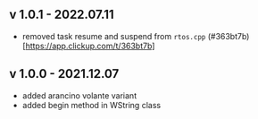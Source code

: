 
## v 1.0.1 - 2022.07.11
* removed task resume and suspend from `rtos.cpp` (#363bt7b)[https://app.clickup.com/t/363bt7b]

## v 1.0.0 - 2021.12.07

* added arancino volante variant
* added begin method in WString class
